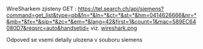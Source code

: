 WireSharkem zjisteny GET :
https://tel.search.ch/api/siemens?command=get_list&type=pb&fn=*&ln=*&ct=*&st=*&hm=0414626666&nr=*&mb=*&fx=*&sip=*&zc=*&em=*&lang=42&first=1&count=1&mac=589EC64080D7&reqsrc=auto&handsetid=
viz. [wireshark.png](https://github.com/PetrJandl/searchNameByPhoneOnGigaset/blob/34a07e1df4db13d44ab5db436ce9017a346b1640/doc/wireshark.png)

Odpoved se vsemi detaily ulozena v souboru siemens
